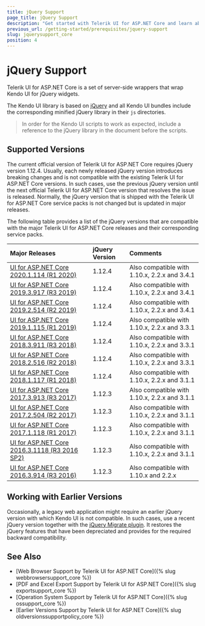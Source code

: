 ```yaml
---
title: jQuery Support
page_title: jQuery Support
description: "Get started with Telerik UI for ASP.NET Core and learn about the jQuery version support which is delivered by the library."
previous_url: /getting-started/prerequisites/jquery-support
slug: jquerysupport_core
position: 4
---
```


# jQuery Support

Telerik UI for ASP.NET Core is a set of server-side wrappers that wrap Kendo UI for jQuery widgets.

The Kendo UI library is based on [jQuery](http://jquery.com/) and all Kendo UI bundles include the corresponding minified jQuery library in their `js` directories.

> In order for the Kendo UI scripts to work as expected, include a reference to the jQuery library in the document before the scripts.

## Supported Versions

The current official version of Telerik UI for ASP.NET Core requires jQuery version 1.12.4. Usually, each newly released jQuery version introduces breaking changes and is not compatible with the existing Telerik UI for ASP.NET Core versions. In such cases, use the previous jQuery version until the next official Telerik UI for ASP.NET Core version that resolves the issue is released. Normally, the jQuery version that is shipped with the Telerik UI for ASP.NET Core service packs is not changed but is updated in major releases.

The following table provides a list of the jQuery versions that are compatible with the major Telerik UI for ASP.NET Core releases and their corresponding service packs.

| Major Releases												                                         | jQuery Version    | Comments  |
| :---															                                             | :---			         | :---	     |
| [UI for ASP.NET Core 2020.1.114 (R1 2020)](https://www.telerik.com/support/whats-new/aspnet-core-ui/release-history/ui-for-asp-net-core-r1-2020)|1.12.4| Also compatible with 1.10.x, 2.2.x and 3.4.1|
| [UI for ASP.NET Core 2019.3.917 (R3 2019)](https://www.telerik.com/support/whats-new/aspnet-core-ui/release-history/ui-for-asp-net-core-r3-2019)|1.12.4| Also compatible with 1.10.x, 2.2.x and 3.4.1|
| [UI for ASP.NET Core 2019.2.514 (R2 2019)](https://www.telerik.com/support/whats-new/aspnet-core-ui/release-history/ui-for-asp-net-core-r2-2019)|1.12.4| Also compatible with 1.10.x, 2.2.x and 3.4.1|
| [UI for ASP.NET Core 2019.1.115 (R1 2019)](https://www.telerik.com/support/whats-new/aspnet-core-ui/release-history/progress-telerik-ui-for-asp-net-core-2019-1-115-changelog--uiaspcore-2019-1-115-058b0897-ab2d-46ba-b26d-4a4cbb33210c)|1.12.4| Also compatible with 1.10.x, 2.2.x and 3.3.1|
| [UI for ASP.NET Core 2018.3.911 (R3 2018)](https://www.telerik.com/support/whats-new/aspnet-core-ui/release-history/ui-for-asp-net-core-r3-2018)	|1.12.4| Also compatible with 1.10.x, 2.2.x and 3.3.1|
| [UI for ASP.NET Core 2018.2.516 (R2 2018)](https://www.telerik.com/support/whats-new/aspnet-core-ui/release-history/ui-for-asp-net-core-r2-2018-uiaspcore-2018-2-516)	|1.12.4| Also compatible with 1.10.x, 2.2.x and 3.3.1|
| [UI for ASP.NET Core 2018.1.117 (R1 2018)](https://www.telerik.com/support/whats-new/aspnet-core-ui/release-history/ui-for-asp-net-core-r1-2018)	|1.12.4| Also compatible with 1.10.x, 2.2.x and 3.1.1|
| [UI for ASP.NET Core 2017.3.913 (R3 2017)](https://www.telerik.com/support/whats-new/aspnet-core-ui/release-history/ui-for-asp-net-core-r3-2017)	|1.12.3| Also compatible with 1.10.x, 2.2.x and 3.1.1|
| [UI for ASP.NET Core 2017.2.504 (R2 2017)](https://www.telerik.com/support/whats-new/aspnet-core-ui/release-history/ui-for-asp-net-core-r2-2017)	|1.12.3| Also compatible with 1.10.x, 2.2.x and 3.1.1|
| [UI for ASP.NET Core 2017.1.118 (R1 2017)](https://www.telerik.com/support/whats-new/aspnet-core-ui/release-history/ui-for-asp-net-core-r1-2017)	|1.12.3| Also compatible with 1.10.x, 2.2.x and 3.1.1|
| [UI for ASP.NET Core 2016.3.1118 (R3 2016 SP2)](https://www.telerik.com/support/whats-new/aspnet-core-ui/release-history/ui-for-asp-net-core-r3-2016-sp2)	|1.12.3| Also compatible with 1.10.x, 2.2.x and 3.1.1|
| [UI for ASP.NET Core 2016.3.914 (R3 2016)](https://www.telerik.com/support/whats-new/aspnet-core-ui/release-history/ui-for-asp-net-core-r3-2016)	|1.12.3| Also compatible with 1.10.x and 2.2.x|

## Working with Earlier Versions

Occasionally, a legacy web application might require an earlier jQuery version with which Kendo UI is not compatible. In such cases, use a recent jQuery version together with the [jQuery Migrate plugin](https://github.com/jquery/jquery-migrate/). It restores the jQuery features that have been depreciated and provides for the required backward compatibility.

## See Also

* [Web Browser Support by Telerik UI for ASP.NET Core]({% slug webbrowsersupport_core %})
* [PDF and Excel Export Support by Telerik UI for ASP.NET Core]({% slug exportsupport_core %})
* [Operation System Support by Telerik UI for ASP.NET Core]({% slug ossupport_core %})
* [Earlier Versions Support by Telerik UI for ASP.NET Core]({% slug oldversionssupportpolicy_core %})
